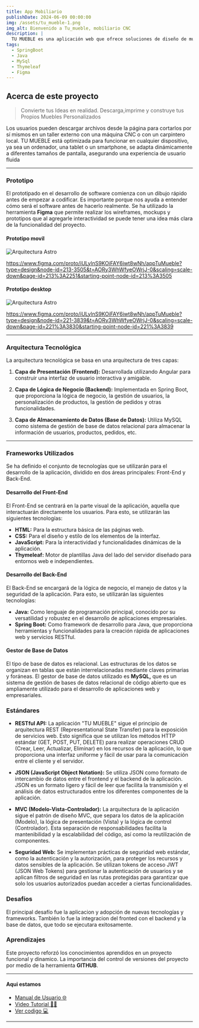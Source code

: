 ```yaml
---
title: App Mobiliario
publishDate: 2024-06-09 00:00:00
img: /assets/tu_mueble-1.png
img_alt: Bienvenido a Tu_mueble, mobiliario CNC
description: |
  TU MUEBLE es una aplicación web que ofrece soluciones de diseño de muebles para ser armados en casa. Permite a los usuarios buscar, personalizar y descargar mobiliario digital de manera intuitiva y sencilla.
tags:
  - SpringBoot
  - Java
  - MySql
  - Thymeleaf
  - Figma
---
```



## Acerca de este proyecto

> Convierte tus Ideas en realidad.   Descarga,imprime y construye tus Propios Muebles Personalizados

Los usuarios pueden descargar archivos desde la página para cortarlos por sí mismos en un taller externo con una máquina CNC o con un carpintero local.
TU MUEBLE está optimizada para funcionar en cualquier dispositivo, ya sea un ordenador, una tablet o un smartphone, se adapta dinámicamente a diferentes tamaños de pantalla, asegurando una experiencia de usuario fluida

---

### Prototipo
El prototipado en el desarrollo de software comienza con un dibujo rápido antes de empezar a codificar. Es importante porque nos ayuda a entender cómo será el software antes de hacerlo realmente.
Se ha utilizado la herramienta **Figma** que permite realizar los wireframes, mockups y prototipos que al agregarle interactividad se puede tener una idea más clara de la funcionalidad del proyecto.

#### Prototipo movil
![Arquitectura Astro](/assets/prot-movil.png)

https://www.figma.com/proto/iULylnS9KOiFAY6iwt8wNh/appTuMueble?type=design&node-id=213-3505&t=AORy3WhWfyeOWrjJ-0&scaling=scale-down&page-id=213%3A2251&starting-point-node-id=213%3A3505


#### Prototipo desktop
![Arquitectura Astro](/assets/prot-desktop.png)

https://www.figma.com/proto/iULylnS9KOiFAY6iwt8wNh/appTuMueble?type=design&node-id=221-3839&t=AORy3WhWfyeOWrjJ-0&scaling=scale-down&page-id=221%3A3830&starting-point-node-id=221%3A3839

---

### Arquitectura Tecnológica

La arquitectura tecnológica se basa en una arquitectura de tres capas:
1. **Capa de Presentación (Frontend):** Desarrollada utilizando Angular para construir una
interfaz de usuario interactiva y amigable.

2. **Capa de Lógica de Negocio (Backend):** Implementada en Spring Boot, que proporciona
la lógica de negocio, la gestión de usuarios, la personalización de productos, la gestión de pedidos
y otras funcionalidades.

3. **Capa de Almacenamiento de Datos (Base de Datos):** Utiliza MySQL como sistema de
gestión de base de datos relacional para almacenar la información de usuarios, productos,
pedidos, etc.

----

### Frameworks Utilizados
Se ha definido el conjunto de tecnologías que se utilizarán para el desarrollo de la
aplicación, dividido en dos áreas principales: Front-End y Back-End.

#### Desarrollo del Front-End
El Front-End se centrará en la parte visual de la aplicación, aquella que interactuarán
directamente los usuarios. Para esto, se utilizarán las siguientes tecnologías:
- **HTML:** Para la estructura básica de las páginas web.
- **CSS:** Para el diseño y estilo de los elementos de la interfaz.
- **JavaScript:** Para la interactividad y funcionalidades dinámicas de la aplicación.
- **Thymeleaf:** Motor de plantillas Java del lado del servidor diseñado para entornos web e independientes. 

#### Desarrollo del Back-End
El Back-End se encargará de la lógica de negocio, el manejo de datos y la seguridad de la
aplicación. Para esto, se utilizarán las siguientes tecnologías:

- **Java:** Como lenguaje de programación principal, conocido por su versatilidad y robustez
en el desarrollo de aplicaciones empresariales.
- **Spring Boot:** Como framework de desarrollo para Java, que proporciona
herramientas y funcionalidades para la creación rápida de aplicaciones web y servicios RESTful. 

#### Gestor de Base de Datos
El tipo de base de datos es relacional. Las estructuras de los datos se organizan en tablas
que están interrelacionadas mediante claves primarias y foráneas.
El gestor de base de datos utilizado es **MySQL,** que es un sistema de gestión de bases
de datos relacional de código abierto que es ampliamente utilizado para el desarrollo de
aplicaciones web y empresariales. 


### Estándares
- **RESTful API:** La aplicación "TU MUEBLE" sigue el principio de arquitectura REST
(Representational State Transfer) para la exposición de servicios web. Esto
significa que se utilizan los métodos HTTP estándar (GET, POST, PUT, DELETE)
para realizar operaciones CRUD (Crear, Leer, Actualizar, Eliminar) en los recursos
de la aplicación, lo que proporciona una interfaz uniforme y fácil de usar para la
comunicación entre el cliente y el servidor.

- **JSON (JavaScript Object Notation):** Se utiliza JSON como formato de intercambio
de datos entre el frontend y el backend de la aplicación. JSON es un formato ligero
y fácil de leer que facilita la transmisión y el análisis de datos estructurados entre
los diferentes componentes de la aplicación.

- **MVC (Modelo-Vista-Controlador):** La arquitectura de la aplicación sigue el patrón
de diseño MVC, que separa los datos de la aplicación (Modelo), la lógica de
presentación (Vista) y la lógica de control (Controlador). Esta separación de
responsabilidades facilita la mantenibilidad y la escalabilidad del código, así como
la reutilización de componentes.

- **Seguridad Web:** Se implementan prácticas de seguridad web estándar, como la
autenticación y la autorización, para proteger los recursos y datos sensibles de la
aplicación. Se utilizan tokens de acceso JWT (JSON Web Tokens) para gestionar
la autenticación de usuarios y se aplican filtros de seguridad en las rutas protegidas
para garantizar que solo los usuarios autorizados puedan acceder a ciertas
funcionalidades.

 
### Desafíos
El principal desafío fue la aplicacion y adopción de nuevas tecnologías y frameworks. También lo fue la integracion del fronted con el backend y la base de datos, que todo se ejecutara exitosamente.

### Aprendizajes
Este proyecto reforzó los conocimientos aprendidos en un proyecto funcional y dinamico. La importancia del control de versiones del proyecto por medio de la herramienta **GITHUB**.

---

#### Aqui estamos

- <a href=" https://yasmintorresdesign.my.canva.site/manual-usuario-web-store">Manual de Usuario 🌐 </a>
- <a href=" https://www.youtube.com/watch?v=wand9VRd6y0">Video Tutorial 👩‍💻 </a>
- <a href="https://github.com/YasminTorresDesign/web-store">Ver codigo 💻 </a>

---
 